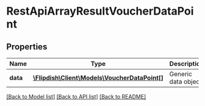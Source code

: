 # RestApiArrayResultVoucherDataPoint

## Properties
Name | Type | Description | Notes
------------ | ------------- | ------------- | -------------
**data** | [**\Flipdish\Client\Models\VoucherDataPoint[]**](VoucherDataPoint.md) | Generic data object. | 

[[Back to Model list]](../README.md#documentation-for-models) [[Back to API list]](../README.md#documentation-for-api-endpoints) [[Back to README]](../README.md)


